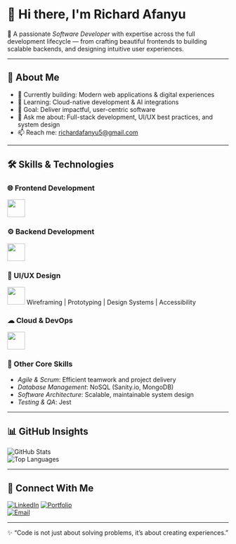 # 👋 Hi there, I'm Richard Afanyu

🚀 A passionate *Software Developer* with expertise across the full development lifecycle — from crafting beautiful frontends to building scalable backends, and designing intuitive user experiences.  

---

## 💼 About Me  
- 🔭 Currently building: Modern web applications & digital experiences  
- 🌱 Learning: Cloud-native development & AI integrations  
- 🎯 Goal: Deliver impactful, user-centric software  
- 💬 Ask me about: Full-stack development, UI/UX best practices, and system design  
- 📫 Reach me: richardafanyu5@gmail.com

---

## 🛠 Skills & Technologies  

### 🌐 Frontend Development  
<img src="https://skillicons.dev/icons?i=html,css,js,ts,react,nextjs,tailwind" height="40" />

### ⚙ Backend Development  
<img src="https://skillicons.dev/icons?i=nodejs,express,python,sanity.io" height="40" />

### 🎨 UI/UX Design  
<img src="https://skillicons.dev/icons?i=figma,xd,photoshop,illustrator" height="40" />  
Wireframing | Prototyping | Design Systems | Accessibility  

### ☁ Cloud & DevOps  
<img src="https://skillicons.dev/icons?i=git,github" height="40" />  

### 🧠 Other Core Skills  
- *Agile & Scrum*: Efficient teamwork and project delivery  
- *Database Management*: NoSQL (Sanity.io, MongoDB)  
- *Software Architecture*: Scalable, maintainable system design  
- *Testing & QA*: Jest 

---

## 📊 GitHub Insights  
![GitHub Stats](https://github-readme-stats.vercel.app/api?username=Richard-Afanyu&theme=tokyonight&show_icons=true&hide_border=true&count_private=true&include_all_commits=true)  
![Top Languages](https://github-readme-stats.vercel.app/api/top-langs/?username=Richard-Afanyu&layout=compact&theme=tokyonight&show)  

---

## 🤝 Connect With Me  
[![LinkedIn](https://img.shields.io/badge/LinkedIn-Profile-blue?style=flat&logo=linkedin)](https://www.linkedin.com/in/richard-afanyu-9b2069324/) 
[![Portfolio](https://img.shields.io/badge/Portfolio-Website-informational?style=flat&logo=google-chrome&logoColor=white&color=2bbc8a)](https://richardafanyu.netlify.app)  
[![Email](https://img.shields.io/badge/Email-Contact-informational?style=flat&logo=gmail&logoColor=white&color=2bbc8a)](mailto:your.richardafanyu5@gmail.com)  

---

✨ “Code is not just about solving problems, it’s about creating experiences.”
